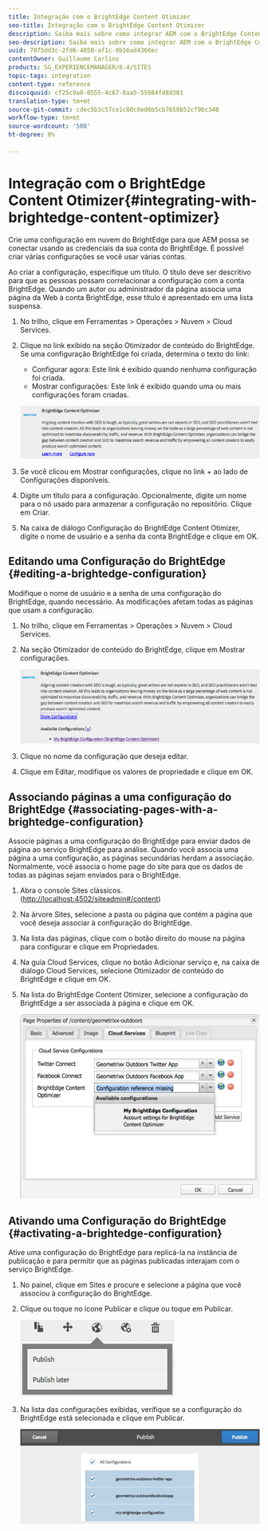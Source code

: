 ```yaml
---
title: Integração com o BrightEdge Content Otimizer
seo-title: Integração com o BrightEdge Content Otimizer
description: Saiba mais sobre como integrar AEM com o BrightEdge Content Otimizer.
seo-description: Saiba mais sobre como integrar AEM com o BrightEdge Content Otimizer.
uuid: 7075dd3c-2fd6-4050-af1c-9b16ad4366ec
contentOwner: Guillaume Carlino
products: SG_EXPERIENCEMANAGER/6.4/SITES
topic-tags: integration
content-type: reference
discoiquuid: cf25c9a8-0555-4c67-8aa5-55984fd8d301
translation-type: tm+mt
source-git-commit: cdec5b3c57ce1c80c0ed6b5cb7650b52cf9bc340
workflow-type: tm+mt
source-wordcount: '508'
ht-degree: 0%

---
```



# Integração com o BrightEdge Content Otimizer{#integrating-with-brightedge-content-optimizer}

Crie uma configuração em nuvem do BrightEdge para que AEM possa se conectar usando as credenciais da sua conta do BrightEdge. É possível criar várias configurações se você usar várias contas.

Ao criar a configuração, especifique um título. O título deve ser descritivo para que as pessoas possam correlacionar a configuração com a conta BrightEdge. Quando um autor ou administrador da página associa uma página da Web à conta BrightEdge, esse título é apresentado em uma lista suspensa.

1. No trilho, clique em Ferramentas > Operações > Nuvem > Cloud Services.
1. Clique no link exibido na seção Otimizador de conteúdo do BrightEdge. Se uma configuração BrightEdge foi criada, determina o texto do link:

   * Configurar agora: Este link é exibido quando nenhuma configuração foi criada.
   * Mostrar configurações: Este link é exibido quando uma ou mais configurações foram criadas.

   ![chlimage_1-4](assets/chlimage_1-4.png)

1. Se você clicou em Mostrar configurações, clique no link + ao lado de Configurações disponíveis.
1. Digite um título para a configuração. Opcionalmente, digite um nome para o nó usado para armazenar a configuração no repositório. Clique em Criar.
1. Na caixa de diálogo Configuração do BrightEdge Content Otimizer, digite o nome de usuário e a senha da conta BrightEdge e clique em OK.

## Editando uma Configuração do BrightEdge {#editing-a-brightedge-configuration}

Modifique o nome de usuário e a senha de uma configuração do BrightEdge, quando necessário. As modificações afetam todas as páginas que usam a configuração.

1. No trilho, clique em Ferramentas > Operações > Nuvem > Cloud Services.
1. Na seção Otimizador de conteúdo do BrightEdge, clique em Mostrar configurações.

   ![chlimage_1-5](assets/chlimage_1-5.png)

1. Clique no nome da configuração que deseja editar.
1. Clique em Editar, modifique os valores de propriedade e clique em OK.

## Associando páginas a uma configuração do BrightEdge {#associating-pages-with-a-brightedge-configuration}

Associe páginas a uma configuração do BrightEdge para enviar dados de página ao serviço BrightEdge para análise. Quando você associa uma página a uma configuração, as páginas secundárias herdam a associação. Normalmente, você associa o home page do site para que os dados de todas as páginas sejam enviados para o BrightEdge.

1. Abra o console Sites clássicos. ([http://localhost:4502/siteadmin#/content](http://localhost:4502/siteadmin#/content))
1. Na árvore Sites, selecione a pasta ou página que contém a página que você deseja associar à configuração do BrightEdge.
1. Na lista das páginas, clique com o botão direito do mouse na página para configurar e clique em Propriedades.
1. Na guia Cloud Services, clique no botão Adicionar serviço e, na caixa de diálogo Cloud Services, selecione Otimizador de conteúdo do BrightEdge e clique em OK.
1. Na lista do BrightEdge Content Otimizer, selecione a configuração do BrightEdge a ser associada à página e clique em OK.

   ![chlimage_1-6](assets/chlimage_1-6.png)

## Ativando uma Configuração do BrightEdge {#activating-a-brightedge-configuration}

Ative uma configuração do BrightEdge para replicá-la na instância de publicação e para permitir que as páginas publicadas interajam com o serviço BrightEdge.

1. No painel, clique em Sites e procure e selecione a página que você associou à configuração do BrightEdge.
1. Clique ou toque no ícone Publicar e clique ou toque em Publicar.

   ![chlimage_1-7](assets/chlimage_1-7.png)

1. Na lista das configurações exibidas, verifique se a configuração do BrightEdge está selecionada e clique em Publicar.

   ![chlimage_1-8](assets/chlimage_1-8.png)

